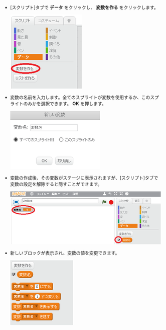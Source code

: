 + [スクリプト]タブで **データ** をクリックし、 **変数を作る** をクリックします。
    
    ![データブロック](images/data-blocks.png)

+ 変数の名前を入力します。全てのスプライトが変数を使用するか、このスプライトのみかを選択できます。 **OK** を押します。
    
    ![変数を作成する](images/create-variable.png)

+ 変数の作成後、その変数がステージに表示されますが、[スクリプト]タブで変数の設定を解除すると隠すことができます。
    
    ![変数ブロック](images/variable-show.png)

+ 新しいブロックが表示され、変数の値を変更できます。
    
    ![変数ブロック](images/variable-blocks.png)